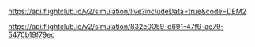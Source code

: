 https://api.flightclub.io/v2/simulation/live?includeData=true&code=DEM2

https://api.flightclub.io/v2/simulation/832e0059-d691-47f9-ae79-5470b19f79ec

